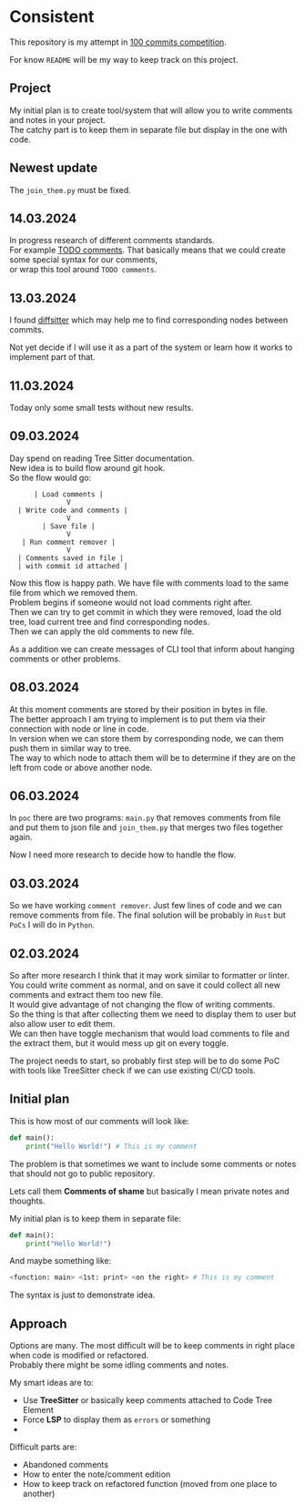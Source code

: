 # Consistent

This repository is my attempt in [100 commits competition](https://100commitow.pl/).

For know `README` will be my way to keep track on this project.

## Project

My initial plan is to create tool/system that will allow you to write comments and notes in your project.  
The catchy part is to keep them in separate file but display in the one with code.

## Newest update

The `join_them.py` must be fixed.

## 14.03.2024

In progress research of different comments standards.  
For example [TODO comments](https://github.com/stsewd/tree-sitter-comment).
That basically means that we could create some special syntax for our comments,  
or wrap this tool around `TODO comments`.

## 13.03.2024

I found [diffsitter](https://github.com/afnanenayet/diffsitter) which may help me
to find corresponding nodes between commits.

Not yet decide if I will use it as a part of the system or learn how it works to implement part of that.

## 11.03.2024

Today only some small tests without new results.

## 09.03.2024

Day spend on reading Tree Sitter documentation.  
New idea is to build flow around git hook.  
So the flow would go:

```
      | Load comments |
              V
  | Write code and comments |
              V
        | Save file |
              V
   | Run comment remover |
              V
  | Comments saved in file |
  | with commit id attached |
```

Now this flow is happy path. We have file with comments load to the same file from which we removed them.  
Problem begins if someone would not load comments right after.  
Then we can try to get commit in which they were removed,
load the old tree, load current tree and find corresponding nodes.  
Then we can apply the old comments to new file.

As a addition we can create messages of CLI tool that inform about hanging comments or other problems.

## 08.03.2024

At this moment comments are stored by their position in bytes in file.  
The better approach I am trying to implement is to put them via their connection with node or line in code.  
In version when we can store them by corresponding node, we can them push them in similar way to tree.  
The way to which node to attach them will be to determine if they are on the left from code or above another node.

## 06.03.2024

In `poc` there are two programs: `main.py` that removes comments from file
and put them to json file and `join_them.py` that merges two files together again.

Now I need more research to decide how to handle the flow.

## 03.03.2024

So we have working `comment remover`. Just few lines of code and we can remove comments from file.
The final solution will be probably in `Rust` but `PoCs` I will do in `Python`.

## 02.03.2024

So after more research I think that it may work similar to formatter or linter.  
You could write comment as normal, and on save it could collect all new comments and extract them too new file.  
It would give advantage of not changing the flow of writing comments.  
So the thing is that after collecting them we need to display them to user but also allow user to edit them.  
We can then have toggle mechanism that would load comments to file and the extract them, but it would mess up git on every toggle.

The project needs to start, so probably first step will be to do some PoC with tools like TreeSitter check if we can use existing CI/CD tools.

## Initial plan

This is how most of our comments will look like:

```python
def main():
    print("Hello World!") # This is my comment
```

The problem is that sometimes we want to include some comments or notes that should not go to public repository.

Lets call them **Comments of shame** but basically I mean private notes and thoughts.

My initial plan is to keep them in separate file:

```python
def main():
    print("Hello World!")
```

And maybe something like:

```bash
<function: main> <1st: print> <on the right> # This is my comment
```

The syntax is just to demonstrate idea.

## Approach

Options are many. The most difficult will be to keep comments in right place when code is modified or refactored.  
Probably there might be some idling comments and notes.

My smart ideas are to:

- Use **TreeSitter** or basically keep comments attached to Code Tree Element
- Force **LSP** to display them as `errors` or something
-

Difficult parts are:

- Abandoned comments
- How to enter the note/comment edition
- How to keep track on refactored function (moved from one place to another)
